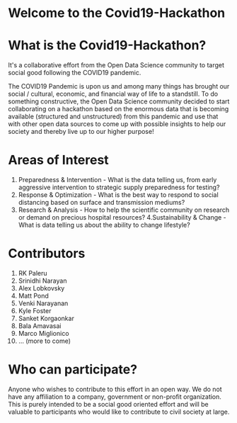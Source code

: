# Welcome to the Covid19-Hackathon

# What is the Covid19-Hackathon?
It's a collaborative effort from the Open Data Science community to target social good following the COVID19 pandemic.

The COVID19 Pandemic is upon us and among many things has brought our social / cultural, economic, and financial way of life to a standstill. To do something constructive, the Open Data Science community decided to start collaborating on a hackathon based on the enormous data that is becoming available (structured and unstructured) from this pandemic and use that with other open data sources to come up with possible insights to help our society and thereby live up to our higher purpose!

# Areas of Interest
1. Preparedness & Intervention - What is the data telling us, from early aggressive intervention to strategic supply preparedness for testing?
2. Response & Optimization - What is the best way to respond to social distancing based on surface and transmission mediums?
3. Research & Analysis - How to help the scientific community on research or demand on precious hospital resources?
4.Sustainability & Change - What is data telling us about the ability to change lifestyle?

# Contributors
1. RK Paleru
2. Srinidhi Narayan
3. Alex Lobkovsky
4. Matt Pond
5. Venki Narayanan
6. Kyle Foster
7. Sanket Korgaonkar
8. Bala Amavasai
9. Marco Miglionico
10. ... (more to come)

# Who can participate?
Anyone who wishes to contribute to this effort in an open way. We do not have any affiliation to a company, government or non-profit organization. This is purely intended to be a social good oriented effort and will be valuable to participants who would like to contribute to civil society at large.
